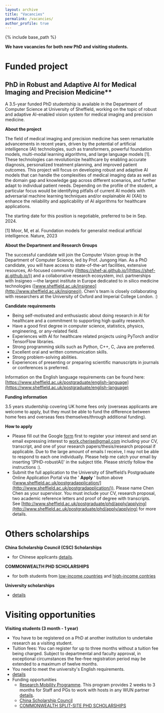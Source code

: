 ```yaml
---
layout: archive
title: "Vacancies"
permalink: /vacancies/
author_profile: true
---
```

{% include base_path %}

**We have vacancies for both new PhD and visiting students.**

# Funded project
## PhD in Robust and Adaptive AI for Medical Imaging and Precision Medicine**

A 3.5-year funded PhD studentship is available in the Department of Computer Science at University of Sheffield, working on the topic of robust and adaptive AI-enabled vision system for medical imaging and precision medicine.

**About the project**

The field of medical imaging and precision medicine has seen remarkable advancements in recent years, driven by the potential of artificial intelligence (AI) technologies, such as transformers, powerful foundation models, multi-modal learning algorithms, and large language models [1]. These technologies can revolutionize healthcare by enabling accurate diagnosis, personalized treatment planning, and improved patient outcomes. This project will focus on developing robust and adaptive AI models that can handle the complexities of medical imaging data as well as the domain gap and knowledge gap across different scenarios, and further adapt to individual patient needs. Depending on the profile of the student, a particular focus would be identifying pitfalls of current AI models with adversarial machine learning techniques and/or explainable AI (XAI) to enhance the reliability and applicability of AI algorithms for healthcare applications.

The starting date for this position is negotiable, preferred to be in Sep. 2024.

[1] Moor, M, et al. Foundation models for generalist medical artificial intelligence. Nature, 2023

**About the Department and Research Groups**

The successful candidate will join the Computer Vision group in the Department of Computer Science, led by Prof. Jungong Han. As a PhD candidate, you will have access to state-of-the-art facilities, extensive resources, AI-focused community ([https://shef-ai.github.io/](https://shef-ai.github.io/)) and a collaborative research ecosystem, incl. partnerships with Insigneo —the largest institute in Europe dedicated to in silico medicine technologies ([www.sheffield.ac.uk/insigneo](http://www.sheffield.ac.uk/insigneo)).  Chen's team is closely collaborating with researchers at the University of Oxford and Imperial College London. :)

**Candidate requirements**

* Being self-motivated and enthusiastic about doing research in AI for healthcare and a commitment to supporting high quality research.
* Have a good first degree in computer science, statistics, physics, engineering, or any-related field.
* Experiences with AI for healthcare related projects using PyTorch and/or TensorFlow libraries.
* Strong programming skills such as Python, C++, C, Java are preferred.
* Excellent oral and written communication skills.
* Strong problem-solving abilities.
* Experiences of presenting or preparing scientific manuscripts in journals or conferences is preferred.

Information on the English language requirements can be found here: [https://www.sheffield.ac.uk/postgraduate/english-language](https://www.sheffield.ac.uk/postgraduate/english-language)

**Funding information**

3.5 years studentship covering UK home fees only (overseas applicants are welcome to apply, but they must be able to fund the difference between home fees and overseas fees themselves/through additional funding).

**How to apply**

* Please fill out the Google [form](https://forms.gle/qXHpvGHwnMqNxov78) first to register your interest and send an email expressing interest to [work.cherise@gmail.com](mailto:work.cherise@gmail.com) including your CV, transcript, and one of your research papers/thesis/research proposal if applicable. Due to the large amount of emails I receive, I may not be able to respond to each one individually. Please help me catch your email by inserting '[PHD-robustAI]' in the subject title. Please strictly follow the instructions :).
* Submit the full application to the University of Sheffield’s Postgraduate Online Application Portal via the ' **Apply** ' button above ([www.sheffield.ac.uk/postgradapplication/](http://www.sheffield.ac.uk/postgradapplication/)). Please name Chen Chen as your supervisor. You must include your CV, research proposal, two academic reference letters and proof of degree with transcripts. See [http://www.sheffield.ac.uk/postgraduate/phd/apply/applying](http://www.sheffield.ac.uk/postgraduate/phd/apply/applying) for more details.

# Others scholarships

**China Scholarship Council (CSC) Scholarships**
- for Chinese applicants [details](https://www.sheffield.ac.uk/postgraduate/phd/scholarships/csc).

**COMMONWEALTH PHD SCHOLARSHIPS**
- for both students from [low-income countries](https://cscuk.fcdo.gov.uk/scholarships/commonwealth-phd-scholarships-for-least-developed-countries-and-fragile-states/) and [high-income contries](https://cscuk.fcdo.gov.uk/scholarships/commonwealth-phd-scholarships-for-high-income-countries/)

**University scholarships**
- [details](https://www.sheffield.ac.uk/postgraduate/phd/scholarships)


# Visiting opportunities
**Visiting students (3 month - 1 year)**
- You have to be registered on a PhD at another institution to undertake research as a visiting student.
- Tuition fees: You can register for up to three months without a tuition fee being charged. Subject to departmental and faculty approval, in exceptional circumstances the fee-free registration period may be extended to a maximum of twelve months.
- You need to meet the university's English requirements. 
- [details](https://www.sheffield.ac.uk/study/visiting)
- Funding opportunities
    - [Research Mobility Programme](https://www.sheffield.ac.uk/internationalpartnerships/wun/rmp). This program provides 2 weeks to 3 months for Staff and PGs to work with hosts in any WUN partner [details](https://wun.ac.uk/mobility/).
    - [China Scholarship Council](https://www.csc.edu.cn/chuguo)
    - [COMMONWEALTH SPLIT-SITE PHD SCHOLARSHIPS](https://cscuk.fcdo.gov.uk/scholarships/commonwealth-split-site-scholarships-for-low-and-middle-income-countries/)

